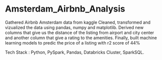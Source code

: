 # Amsterdam_Airbnb_Analysis

Gathered Airbnb Amsterdam data from kaggle
Cleaned, transformed and vizualized the data using pandas, numpy and matplotlib.
Derived new columns that give us the distance of the listing from airport and city center and another column that give a rating to the amenities. 
Finally, built machine learning models to predic the price of a listing with r2 score of 44%

Tech Stack : Python, PySpark, Pandas, Databricks Cluster, SparkSQL.
